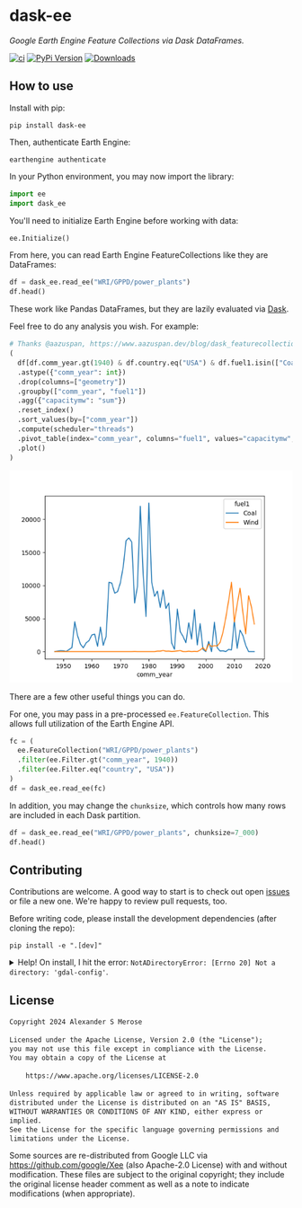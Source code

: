 # dask-ee

_Google Earth Engine Feature Collections via Dask DataFrames._

[![ci](https://github.com/alxmrs/dask-ee/actions/workflows/ci-build.yml/badge.svg)](https://github.com/alxmrs/dask-ee/actions/workflows/ci-build.yml)
[![PyPi Version](https://img.shields.io/pypi/v/dask-ee.svg)](https://pypi.python.org/pypi/dask-ee)
[![Downloads](https://static.pepy.tech/badge/dask-ee)](https://pepy.tech/project/dask-ee)

## How to use

Install with pip:

```shell
pip install dask-ee
```

Then, authenticate Earth Engine:

```shell
earthengine authenticate
```

In your Python environment, you may now import the library:

```python
import ee
import dask_ee
```

You'll need to initialize Earth Engine before working with data:

```python
ee.Initialize()
```

From here, you can read Earth Engine FeatureCollections like they are DataFrames:

```python
df = dask_ee.read_ee("WRI/GPPD/power_plants")
df.head()
```

These work like Pandas DataFrames, but they are lazily evaluated via [Dask](https://dask.org/).

Feel free to do any analysis you wish. For example:

```python
# Thanks @aazuspan, https://www.aazuspan.dev/blog/dask_featurecollection
(
  df[df.comm_year.gt(1940) & df.country.eq("USA") & df.fuel1.isin(["Coal", "Wind"])]
  .astype({"comm_year": int})
  .drop(columns=["geometry"])
  .groupby(["comm_year", "fuel1"])
  .agg({"capacitymw": "sum"})
  .reset_index()
  .sort_values(by=["comm_year"])
  .compute(scheduler="threads")
  .pivot_table(index="comm_year", columns="fuel1", values="capacitymw", fill_value=0)
  .plot()
)
```

![Coal vs Wind in the US since 1940](https://raw.githubusercontent.com/alxmrs/dask-ee/main/demo.png)

There are a few other useful things you can do.

For one, you may pass in a pre-processed `ee.FeatureCollection`. This allows full utilization
of the Earth Engine API.

```python
fc = (
  ee.FeatureCollection("WRI/GPPD/power_plants")
  .filter(ee.Filter.gt("comm_year", 1940))
  .filter(ee.Filter.eq("country", "USA"))
)
df = dask_ee.read_ee(fc)
```

In addition, you may change the `chunksize`, which controls how many rows are included in each
Dask partition.

```python
df = dask_ee.read_ee("WRI/GPPD/power_plants", chunksize=7_000)
df.head()
```

## Contributing

Contributions are welcome. A good way to start is to check out open [issues](https://github.com/alxmrs/dask-ee/issues)
or file a new one. We're happy to review pull requests, too.

Before writing code, please install the development dependencies (after cloning the repo):

```shell
pip install -e ".[dev]"
```

<details>
<summary>Help! On install, I hit the error: <code>NotADirectoryError: [Errno 20] Not a directory: 'gdal-config'</code>.</summary>

You may need to install `gdal` on your system to properly test `dask-geopandas`. On a Mac
with [Homebrew](https://brew.sh), you can run:

```shell
brew install gdal
```

Or, if you're using [conda](https://conda.io/projects/conda/en/latest/user-guide/install/index.html), you can just
directly install `dask-geopandas`:

```shell
conda install dask-geopandas -c conda-forge
```

</details>

## License

```
Copyright 2024 Alexander S Merose

Licensed under the Apache License, Version 2.0 (the "License");
you may not use this file except in compliance with the License.
You may obtain a copy of the License at

    https://www.apache.org/licenses/LICENSE-2.0

Unless required by applicable law or agreed to in writing, software
distributed under the License is distributed on an "AS IS" BASIS,
WITHOUT WARRANTIES OR CONDITIONS OF ANY KIND, either express or implied.
See the License for the specific language governing permissions and
limitations under the License.
```

Some sources are re-distributed from Google LLC via https://github.com/google/Xee (also Apache-2.0 License) with and
without modification. These files are subject to the original copyright; they include the original license header
comment as well as a note to indicate modifications (when appropriate).
